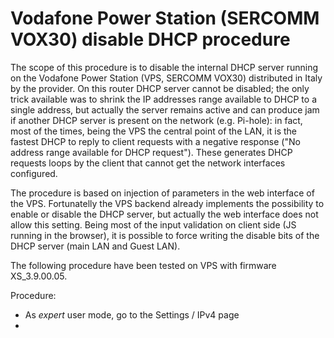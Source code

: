 # Vodafone Power Station (SERCOMM VOX30) disable DHCP procedure

The scope of this procedure is to disable the internal DHCP server running on the Vodafone Power Station (VPS, SERCOMM VOX30) distributed in Italy by the provider.
On this router DHCP server cannot be disabled; the only trick available was to shrink the IP addresses range available to DHCP to a single address, but actually the server remains active and can produce jam if another DHCP server is present on the network (e.g. Pi-hole): in fact, most of the times, being the VPS the central point of the LAN, it is the fastest DHCP to reply to client requests with a negative response ("No address range available for DHCP request"). These generates DHCP requests loops by the client that cannot get the network interfaces configured.

The procedure is based on injection of parameters in the web interface of the VPS. Fortunatelly the VPS backend already implements the possibility to enable or disable the DHCP server, but actually the web interface does not allow this setting. Being most of the input validation on client side (JS running in the browser), it is possible to force writing the disable bits of the DHCP server (main LAN and Guest LAN).

The following procedure have been tested on VPS with firmware XS_3.9.00.05.

Procedure:

* As _expert_ user mode, go to the Settings / IPv4 page
* 




